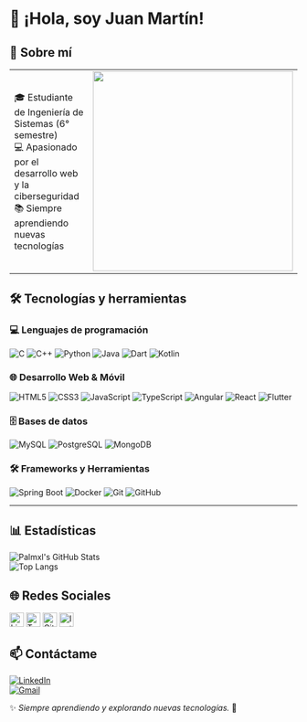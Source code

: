 <!--
**Palmxl/Palmxl** is a ✨ _special_ ✨ repository because its `README.md` (this file) appears on your GitHub profile.

Here are some ideas to get you started:

- 🔭 I’m currently working on ...
- 🌱 I’m currently learning ...
- 👯 I’m looking to collaborate on ...
- 🤔 I’m looking for help with ...
- 💬 Ask me about ...
- 📫 How to reach me: ...
- 😄 Pronouns: ...
- ⚡ Fun fact: ...
-->
# 👋 ¡Hola, soy Juan Martín!  
## 🚀 Sobre mí
<table>
  <tr>
    <td> 
      🎓 Estudiante de Ingeniería de Sistemas (6° semestre) <br>
      💻 Apasionado por el desarrollo web y la ciberseguridad <br>
      📚 Siempre aprendiendo nuevas tecnologías
    </td>
    <td>
      <img src="https://media.giphy.com/media/qgQUggAC3Pfv687qPC/giphy.gif" width="350"/>
    </td>
  </tr>
</table> 

## 🛠 Tecnologías y herramientas  
### 💻 Lenguajes de programación  
![C](https://img.shields.io/badge/C-%2300599C.svg?style=for-the-badge&logo=c&logoColor=white)
![C++](https://img.shields.io/badge/C++-%2300599C.svg?style=for-the-badge&logo=c%2B%2B&logoColor=white)
![Python](https://img.shields.io/badge/Python-%2314354C.svg?style=for-the-badge&logo=python&logoColor=white)
![Java](https://img.shields.io/badge/Java-%23ED8B00.svg?style=for-the-badge&logo=openjdk&logoColor=white)
![Dart](https://img.shields.io/badge/Dart-%230175C2.svg?style=for-the-badge&logo=dart&logoColor=white)
![Kotlin](https://img.shields.io/badge/Kotlin-%230095D5.svg?style=for-the-badge&logo=kotlin&logoColor=white)

### 🌐 Desarrollo Web & Móvil  
![HTML5](https://img.shields.io/badge/HTML5-%23E34F26.svg?style=for-the-badge&logo=html5&logoColor=white)
![CSS3](https://img.shields.io/badge/CSS3-%231572B6.svg?style=for-the-badge&logo=css3&logoColor=white)
![JavaScript](https://img.shields.io/badge/JavaScript-%23F7DF1E.svg?style=for-the-badge&logo=javascript&logoColor=black)
![TypeScript](https://img.shields.io/badge/TypeScript-%233178C6.svg?style=for-the-badge&logo=typescript&logoColor=white)
![Angular](https://img.shields.io/badge/Angular-%23DD0031.svg?style=for-the-badge&logo=angular&logoColor=white)
![React](https://img.shields.io/badge/React-%2361DAFB.svg?style=for-the-badge&logo=react&logoColor=black)
![Flutter](https://img.shields.io/badge/Flutter-%2302569B.svg?style=for-the-badge&logo=flutter&logoColor=white)

### 🗄️ Bases de datos  
![MySQL](https://img.shields.io/badge/MySQL-%2300f.svg?style=for-the-badge&logo=mysql&logoColor=white)
![PostgreSQL](https://img.shields.io/badge/PostgreSQL-%23316192.svg?style=for-the-badge&logo=postgresql&logoColor=white)
![MongoDB](https://img.shields.io/badge/MongoDB-%2347A248.svg?style=for-the-badge&logo=mongodb&logoColor=white)

### 🛠 Frameworks y Herramientas  
![Spring Boot](https://img.shields.io/badge/Spring%20Boot-%236DB33F.svg?style=for-the-badge&logo=spring-boot&logoColor=white)
![Docker](https://img.shields.io/badge/Docker-%230db7ed.svg?style=for-the-badge&logo=docker&logoColor=white)
![Git](https://img.shields.io/badge/Git-%23F05033.svg?style=for-the-badge&logo=git&logoColor=white)
![GitHub](https://img.shields.io/badge/GitHub-%23181717.svg?style=for-the-badge&logo=github&logoColor=white)

---

## 📊 Estadísticas  
![Palmxl's GitHub Stats](https://github-readme-stats.vercel.app/api?username=Palmxl&show_icons=true&theme=radical)  
![Top Langs](https://github-readme-stats.vercel.app/api/top-langs/?username=Palmxl&layout=compact&theme=radical)

## 🌐 Redes Sociales

[<img src="https://img.shields.io/badge/LinkedIn-%230A66C2.svg?style=for-the-badge&logo=linkedin&logoColor=white" alt="LinkedIn" height="25">](https://www.linkedin.com/in/juan-martín-sánchez-0769a133a/) 
[<img src="https://img.shields.io/badge/Twitter-%231DA1F2.svg?style=for-the-badge&logo=twitter&logoColor=white" alt="Twitter" height="25">](https://twitter.com/tuusuario) 
[<img src="https://img.shields.io/badge/GitHub-%23181717.svg?style=for-the-badge&logo=github&logoColor=white" alt="GitHub" height="25">](https://github.com/tuusuario) 
[<img src="https://img.shields.io/badge/Instagram-E4405F.svg?style=for-the-badge&logo=instagram&logoColor=white" alt="Instagram" height="25">](https://www.instagram.com/_juanm12_/) 

## 📫 Contáctame  
[![LinkedIn](https://img.shields.io/badge/LinkedIn-%230A66C2.svg?style=for-the-badge&logo=linkedin&logoColor=white)](https://www.linkedin.com/in/juan-martín-sánchez-0769a133a/)  
[![Gmail](https://img.shields.io/badge/Gmail-D14836.svg?style=for-the-badge&logo=gmail&logoColor=white)](mailto:jmartinsb1208@gmail.com)

✨ _Siempre aprendiendo y explorando nuevas tecnologías._ 🚀
